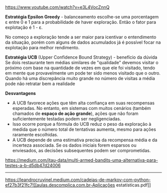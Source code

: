 https://www.youtube.com/watch?v=e3L4VocZnnQ

**Estratégia Epsilon Greedy** - balanceamento
escolhe-se uma porcentagem ε entre 0 e 1 para a probabilidade de haver exploração. Então o fator para explotação é 1 - ε.

No começo a exploração tende a ser maior para icentivar o entendimento da situação, porém com alguns de dados acumulados já é possível focar na explotação para melhor rendimento.


**Estratégia UCB** (Upper Confidence Bound Strategy) - benefício da dúvida
Se dois restaurante tem médias similares de "qualidade" devemos visitar o próximo com base na quantidade de vezes em que ele foi visitado, tendo em mente que provavelmente um pode ter sido menos visitado que o outro. Quando há uma discrepância muito grande no número de visitas a média pode não retratar bem a realidade

**Desvantagens**
- A UCB favorece ações que têm alta confiança em suas recompensas esperadas. No entanto, em sistemas com muitos cenários (também chamados de **espaço de ação grande**), ações que não foram suficientemente testadas podem ser negligenciadas.
- Isso ocorre porque a fórmula do UCB reduz o peso da exploração à medida que o número total de tentativas aumenta, mesmo para ações raramente escolhidas.
- A UCB depende de uma estimativa precisa da recompensa média e da incerteza associada. Se os dados iniciais forem esparsos ou enviesados, as decisões subsequentes podem ser comprometidas.

https://medium.com/itau-data/multi-armed-bandits-uma-alternativa-para-testes-a-b-d5db47d24006

---


https://leandrocruvinel.medium.com/cadeias-de-markov-com-python-ef27b3f21fc7![[aulas.descomplica.com.br-Aplicações estatísticas.pdf]]